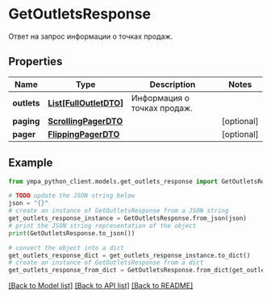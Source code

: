# GetOutletsResponse

Ответ на запрос информации о точках продаж.

## Properties

Name | Type | Description | Notes
------------ | ------------- | ------------- | -------------
**outlets** | [**List[FullOutletDTO]**](FullOutletDTO.md) | Информация о точках продаж. | 
**paging** | [**ScrollingPagerDTO**](ScrollingPagerDTO.md) |  | [optional] 
**pager** | [**FlippingPagerDTO**](FlippingPagerDTO.md) |  | [optional] 

## Example

```python
from ympa_python_client.models.get_outlets_response import GetOutletsResponse

# TODO update the JSON string below
json = "{}"
# create an instance of GetOutletsResponse from a JSON string
get_outlets_response_instance = GetOutletsResponse.from_json(json)
# print the JSON string representation of the object
print(GetOutletsResponse.to_json())

# convert the object into a dict
get_outlets_response_dict = get_outlets_response_instance.to_dict()
# create an instance of GetOutletsResponse from a dict
get_outlets_response_from_dict = GetOutletsResponse.from_dict(get_outlets_response_dict)
```
[[Back to Model list]](../README.md#documentation-for-models) [[Back to API list]](../README.md#documentation-for-api-endpoints) [[Back to README]](../README.md)


